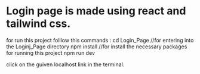 # Login page is made using react and tailwind css.

for run this project
folllow this commands :
  cd Login_Page //for entering into the Loginj_Page directory
  npm install //for install the necessary packages for running this project
  npm run dev

  click on the guiven localhost link in the terminal.
